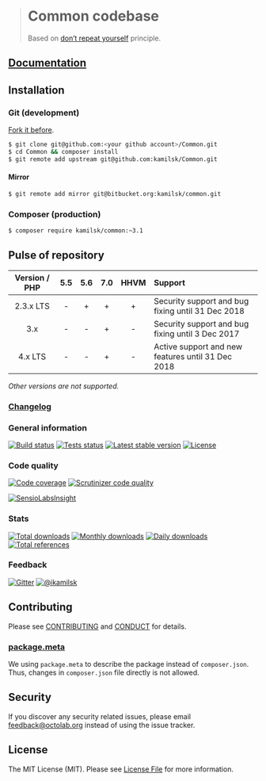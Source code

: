 > # Common codebase
>
> Based on [don’t repeat yourself](https://en.wikipedia.org/wiki/Don%27t_repeat_yourself) principle.

## [Documentation](https://github.com/kamilsk/Common/wiki)

## Installation

### Git (development)

[Fork it before](https://github.com/kamilsk/Common/fork).

```bash
$ git clone git@github.com:<your github account>/Common.git
$ cd Common && composer install
$ git remote add upstream git@github.com:kamilsk/Common.git
```

#### Mirror

```bash
$ git remote add mirror git@bitbucket.org:kamilsk/common.git
```

### Composer (production)

```bash
$ composer require kamilsk/common:~3.1
```

## Pulse of repository

| Version / PHP | 5.5 | 5.6 | 7.0 | HHVM | Support                                           |
|:-------------:|:---:|:---:|:---:|:----:|:--------------------------------------------------|
| 2.3.x LTS     | -   | +   | +   | +    | Security support and bug fixing until 31 Dec 2018 |
| 3.x           | -   | -   | +   | -    | Security support and bug fixing until 3 Dec 2017  |
| 4.x LTS       | -   | -   | +   | -    | Active support and new features until 31 Dec 2018 |

_Other versions are not supported._

### [Changelog](CHANGELOG.md)

### General information

[![Build status](https://travis-ci.org/kamilsk/Common.svg?branch=3.x)](https://travis-ci.org/kamilsk/Common)
[![Tests status](http://php-eye.com/badge/kamilsk/common/tested.svg?branch=3.x-dev)](http://php-eye.com/package/kamilsk/common)
[![Latest stable version](https://poser.pugx.org/kamilsk/common/v/stable.png)](https://packagist.org/packages/kamilsk/common)
[![License](https://poser.pugx.org/kamilsk/common/license.png)](https://packagist.org/packages/kamilsk/common)

### Code quality

[![Code coverage](https://scrutinizer-ci.com/g/kamilsk/Common/badges/coverage.png?b=3.x)](https://scrutinizer-ci.com/g/kamilsk/Common/?branch=3.x)
[![Scrutinizer code quality](https://scrutinizer-ci.com/g/kamilsk/Common/badges/quality-score.png?b=3.x)](https://scrutinizer-ci.com/g/kamilsk/Common/?branch=3.x)

[![SensioLabsInsight](https://insight.sensiolabs.com/projects/37088460-5995-43cd-9dcb-920ca502984d/big.png)](https://insight.sensiolabs.com/projects/37088460-5995-43cd-9dcb-920ca502984d)

### Stats

[![Total downloads](https://poser.pugx.org/kamilsk/common/downloads.png)](https://packagist.org/packages/kamilsk/common)
[![Monthly downloads](https://poser.pugx.org/kamilsk/common/d/monthly.png)](https://packagist.org/packages/kamilsk/common)
[![Daily downloads](https://poser.pugx.org/kamilsk/common/d/daily.png)](https://packagist.org/packages/kamilsk/common)
[![Total references](https://www.versioneye.com/php/kamilsk:common/reference_badge.svg)](https://www.versioneye.com/php/kamilsk:common/references)

### Feedback

[![Gitter](https://badges.gitter.im/Join%20Chat.svg)](https://gitter.im/kamilsk/small-tools?utm_source=badge&utm_medium=badge&utm_campaign=pr-badge)
[![@ikamilsk](https://img.shields.io/badge/author-%40ikamilsk-blue.svg)](https://twitter.com/ikamilsk)

## Contributing

Please see [CONTRIBUTING](CONTRIBUTING.md) and [CONDUCT](CONDUCT.md) for details.

### [package.meta](https://github.com/octolab/pmc)

We using `package.meta` to describe the package instead of `composer.json`.
Thus, changes in `composer.json` file directly is not allowed.

## Security

If you discover any security related issues, please email feedback@octolab.org instead of using the issue tracker.

## License

The MIT License (MIT). Please see [License File](LICENSE.md) for more information.
